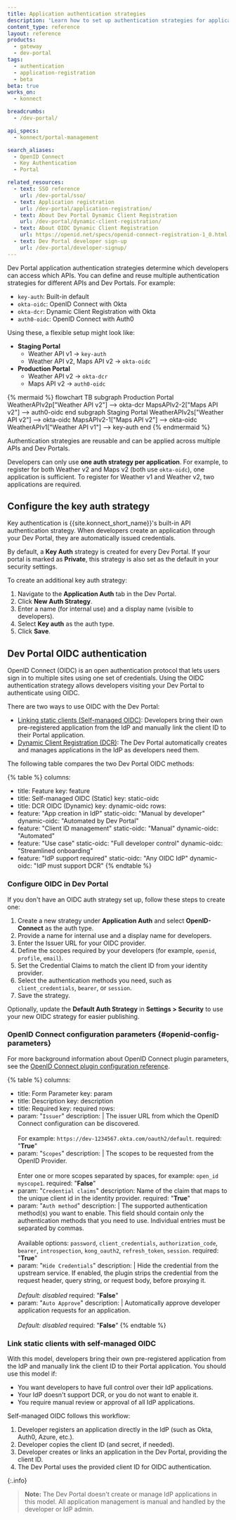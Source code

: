 ```yaml
---
title: Application authentication strategies
description: 'Learn how to set up authentication strategies for application registration in Dev Portal.'
content_type: reference
layout: reference
products:
  - gateway
  - dev-portal
tags:
  - authentication
  - application-registration
  - beta
beta: true
works_on:
  - konnect

breadcrumbs:
  - /dev-portal/

api_specs:
  - konnect/portal-management

search_aliases:
  - OpenID Connect
  - Key Authentication
  - Portal

related_resources:
  - text: SSO reference
    url: /dev-portal/sso/
  - text: Application registration
    url: /dev-portal/application-registration/
  - text: About Dev Portal Dynamic Client Registration
    url: /dev-portal/dynamic-client-registration/
  - text: About OIDC Dynamic Client Registration
    url: https://openid.net/specs/openid-connect-registration-1_0.html
  - text: Dev Portal developer sign-up
    url: /dev-portal/developer-signup/
---
```


Dev Portal application authentication strategies determine which developers can access which APIs. 
You can define and reuse multiple authentication strategies for different APIs and Dev Portals. For example:

* `key-auth`: Built-in default
* `okta-oidc`: OpenID Connect with Okta
* `okta-dcr`: Dynamic Client Registration with Okta
* `auth0-oidc`: OpenID Connect with Auth0

Using these, a flexible setup might look like:

* **Staging Portal**
  * Weather API v1 → `key-auth`
  * Weather API v2, Maps API v2 → `okta-oidc`
* **Production Portal**
  * Weather API v2 → `okta-dcr`
  * Maps API v2 → `auth0-oidc`

{% mermaid %}
flowchart TB
    subgraph Production Portal
    WeatherAPIv2p["Weather API v2"] --> okta-dcr
    MapsAPIv2-2["Maps API v2"] --> auth0-oidc
    end
    subgraph Staging Portal
    WeatherAPIv2s["Weather API v2"] --> okta-oidc
    MapsAPIv2-1["Maps API v2"] --> okta-oidc
    WeatherAPIv1["Weather API v1"] --> key-auth
    end
{% endmermaid %}

Authentication strategies are reusable and can be applied across multiple APIs and Dev Portals.

Developers can only use **one auth strategy per application**. 
For example, to register for both Weather v2 and Maps v2 (both use `okta-oidc`), one application is sufficient. 
To register for Weather v1 and Weather v2, two applications are required.

## Configure the key auth strategy

Key authentication is {{site.konnect_short_name}}'s built-in API authentication strategy. 
When developers create an application through your Dev Portal, they are automatically issued credentials.

By default, a **Key Auth** strategy is created for every Dev Portal. 
If your portal is marked as **Private**, this strategy is also set as the default in your security settings.

To create an additional key auth strategy:

1. Navigate to the **Application Auth** tab in the Dev Portal.
1. Click **New Auth Strategy**.
1. Enter a name (for internal use) and a display name (visible to developers).
1. Select **Key auth** as the auth type.
1. Click **Save**.

## Dev Portal OIDC authentication

OpenID Connect (OIDC) is an open authentication protocol that lets users sign in to multiple sites using one set of credentials. Using the OIDC authentication strategy allows developers visiting your Dev Portal to authenticate using OIDC.

There are two ways to use OIDC with the Dev Portal:
- [Linking static clients (Self-managed OIDC)](#link-static-clients-with-self-managed-oidc): Developers bring their own pre-registered application from the IdP and manually link the client ID to their Portal application.
- [Dynamic Client Registration (DCR)](/dev-portal/dynamic-client-registration/): The Dev Portal automatically creates and manages applications in the IdP as developers need them.

The following table compares the two Dev Portal OIDC methods:
<!--vale off-->
{% table %}
columns:
  - title: Feature
    key: feature
  - title: Self-managed OIDC (Static)
    key: static-oidc
  - title: DCR OIDC (Dynamic)
    key: dynamic-oidc
rows:
  - feature: "App creation in IdP"
    static-oidc: "Manual by developer"
    dynamic-oidc: "Automated by Dev Portal"
  - feature: "Client ID management"
    static-oidc: "Manual"
    dynamic-oidc: "Automated"
  - feature: "Use case"
    static-oidc: "Full developer control"
    dynamic-oidc: "Streamlined onboarding"
  - feature: "IdP support required"
    static-oidc: "Any OIDC IdP"
    dynamic-oidc: "IdP must support DCR"
{% endtable %}
<!--vale on-->


### Configure OIDC in Dev Portal

If you don't have an OIDC auth strategy set up, follow these steps to create one:

1. Create a new strategy under **Application Auth** and select **OpenID-Connect** as the auth type.
1. Provide a name for internal use and a display name for developers.
1. Enter the Issuer URL for your OIDC provider.
1. Define the scopes required by your developers (for example, `openid`, `profile`, `email`).
1. Set the Credential Claims to match the client ID from your identity provider.
1. Select the authentication methods you need, such as `client_credentials`, `bearer`, or `session`.
1. Save the strategy.

Optionally, update the **Default Auth Strategy** in **Settings > Security** to use your new OIDC strategy for easier publishing.

### OpenID Connect configuration parameters {#openid-config-parameters}

For more background information about OpenID Connect plugin parameters, see the [OpenID Connect plugin configuration reference](/plugins/openid-connect/reference/).

{% table %}
columns:
  - title: Form Parameter
    key: param
  - title: Description
    key: description
  - title: Required
    key: required
rows:
  - param: "`Issuer`"
    description: |
      The issuer URL from which the OpenID Connect configuration can be discovered. 
      <br><br>
      For example: `https://dev-1234567.okta.com/oauth2/default`.
    required: "**True**"
  - param: "`Scopes`"
    description: |
      The scopes to be requested from the OpenID Provider. 
      <br><br>
      Enter one or more scopes separated by spaces, for example: `open_id` `myscope1`.
    required: "**False**"
  - param: "`Credential claims`"
    description: Name of the claim that maps to the unique client id in the identity provider.
    required: "**True**"
  - param: "`Auth method`"
    description: |
      The supported authentication method(s) you want to enable. This field should contain only the authentication methods that you need to use. Individual entries must be separated by commas. 
      <br><br>
      Available options: `password`, `client_credentials`, `authorization_code`, `bearer`, `introspection`, `kong_oauth2`, `refresh_token`, `session`.
    required: "**True**"
  - param: "`Hide Credentials`"
    description:  |
      Hide the credential from the upstream service. If enabled, the plugin strips the credential from the request header, query string, or request body, before proxying it.
      <br><br>
      *Default: disabled*
    required: "**False**"
  - param: "`Auto Approve`"
    description: |
      Automatically approve developer application requests for an application.
      <br><br>
      *Default: disabled*
    required: "**False**"
{% endtable %}

### Link static clients with self-managed OIDC 

With this model, developers bring their own pre-registered application from the IdP and manually link the client ID to their Portal application. You should use this model if:
- You want developers to have full control over their IdP applications.
- Your IdP doesn't support DCR, or you do not want to enable it.
- You require manual review or approval of all IdP applications.

Self-managed OIDC follows this workflow:

1. Developer registers an application directly in the IdP (such as Okta, Auth0, Azure, etc.).
2. Developer copies the client ID (and secret, if needed).
3. Developer creates or links an application in the Dev Portal, providing the client ID.
4. The Dev Portal uses the provided client ID for OIDC authentication.

{:.info}
> **Note:** The Dev Portal doesn't create or manage IdP applications in this model. All application management is manual and handled by the developer or IdP admin.

